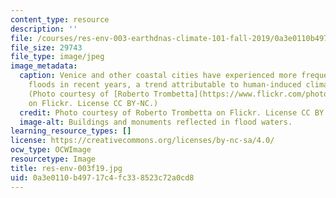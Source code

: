 ```yaml
---
content_type: resource
description: ''
file: /courses/res-env-003-earthdnas-climate-101-fall-2019/0a3e0110b49717c4fc338523c72a0cd8_res-env-003f19.jpg
file_size: 29743
file_type: image/jpeg
image_metadata:
  caption: Venice and other coastal cities have experienced more frequent and severe
    floods in recent years, a trend attributable to human-induced climate change.
    (Photo courtesy of [Roberto Trombetta](https://www.flickr.com/photos/massimo_riserbo/49291566511/)
    on Flickr. License CC BY-NC.)
  credit: Photo courtesy of Roberto Trombetta on Flickr. License CC BY.
  image-alt: Buildings and monuments reflected in flood waters.
learning_resource_types: []
license: https://creativecommons.org/licenses/by-nc-sa/4.0/
ocw_type: OCWImage
resourcetype: Image
title: res-env-003f19.jpg
uid: 0a3e0110-b497-17c4-fc33-8523c72a0cd8
---
```

